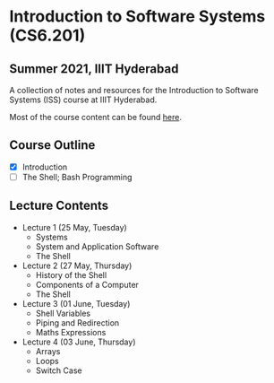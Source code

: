 # Introduction to Software Systems (CS6.201)
## Summer 2021, IIIT Hyderabad

A collection of notes and resources for the Introduction to Software Systems (ISS) course at IIIT Hyderabad.

Most of the course content can be found [here](https://serciiit.gitbook.io/introduction-to-software-systems/).

## Course Outline
- [x] Introduction
- [ ] The Shell; Bash Programming

## Lecture Contents
* Lecture 1 (25 May, Tuesday)
    - Systems
    - System and Application Software
    - The Shell
* Lecture 2 (27 May, Thursday)
    - History of the Shell
    - Components of a Computer
    - The Shell
* Lecture 3 (01 June, Tuesday)
    - Shell Variables
    - Piping and Redirection
    - Maths Expressions
* Lecture 4 (03 June, Thursday)
    - Arrays
    - Loops
    - Switch Case
